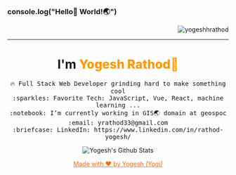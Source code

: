 ### console.log("Hello👋 World!🌏")
<p align="right"> <img src="https://komarev.com/ghpvc/?username=yogeshhrathod&label=Profile%20views&color=0e75b6&style=flat" alt="yogeshhrathod" /> </p>
<hr></hr>
<h1 align="center">I'm <span style="color:#FF9900;font-weight:800">Yogesh Rathod👦</span>
</h1>
<p align="center"> 
  <samp >
    🔥 Full Stack Web Developer grinding hard to make something cool  <br>
    :sparkles: Favorite Tech: JavaScript, Vue, React, machine learning ... <br>
    :notebook: I’m currently working in GIS🌏 domain at geospoc  <br>
    :email:	yrathod33@gmail.com <br>
    :briefcase: LinkedIn: https://www.linkedin.com/in/rathod-yogesh/ <br>
  </samp>
</p>


<p align="center">
<img align="center" src="https://github-readme-stats.vercel.app/api?username=yogeshhrathod&&show_icons=true" alt="Yogesh's Github Stats">
</p>

<p align="center" style="color:#FD6A02">
<u>
Made with ❤ by Yogesh <i>(Yogi)</i>
</u>
</p>
